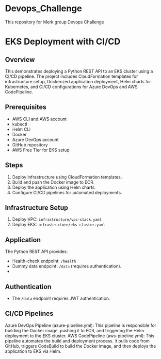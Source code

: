# Devops_Challenge
This repository for Merk group Devops Challenge

# EKS Deployment with CI/CD

## Overview
This demonstrates deploying a Python REST API to an EKS cluster using a CI/CD pipeline. The project includes CloudFormation templates for infrastructure setup, Dockerized application deployment, Helm charts for Kubernetes, and CI/CD configurations for Azure DevOps and AWS CodePipeline.

## Prerequisites
- AWS CLI and AWS account
- kubectl
- Helm CLI
- Docker
- Azure DevOps account
- GitHub repository
- AWS Free Tier for EKS setup

## Steps
1. Deploy infrastructure using CloudFormation templates.
2. Build and push the Docker image to ECR.
3. Deploy the application using Helm charts.
4. Configure CI/CD pipelines for automated deployments.

## Infrastructure Setup
1. Deploy VPC: `infrastructure/vpc-stack.yaml`
2. Deploy EKS: `infrastructure/eks-cluster.yaml`

## Application
The Python REST API provides:
- Health-check endpoint: `/health`
- Dummy data endpoint: `/data` (requires authentication).
- 
## Authentication
- The `/data` endpoint requires JWT authentication. 

## CI/CD Pipelines
Azure DevOps Pipeline (azure-pipeline.yml): This pipeline is responsible for building the Docker image, pushing it to ECR, and triggering the Helm deployment to the EKS cluster.
AWS CodePipeline (aws-pipeline.yml): This pipeline automates the build and deployment process. It pulls code from GitHub, triggers CodeBuild to build the Docker image, and then deploys the application to EKS via Helm.


